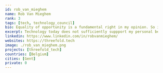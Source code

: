 ```yaml
---
id: rob_van_mieghem
name: Rob Van Mieghem
rank: 3
tags: [tech, technology_council]
bio: Equality of opportunity is a fundamental right in my opinion. So is privacy that goes beyond being a personal right as it is a necessity for democracy to function. A better world is something that starts with yourself. Technology today does not sufficiently suppport my personal believes of how a bettter world might look like, especially not how it is made available to the majority of the world population. I'm a nerd and proud of it so let's start doing what is right.
excerpt: Technology today does not sufficiently suppport my personal believes of how a bettter world might look like.
linkedin: https://www.linkedin.com/in/robvanmieghem/
websites: https://threefold.tech
image: ./rob_van_mieghem.png
projects: [threefold_tech]
countries: [Belgium]
cities: [Gent]
private: 0
---
```

